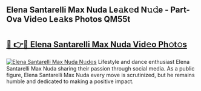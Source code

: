 ## Elena Santarelli Max Nuda Le𝚊k𝚎d N𝚞𝚍e - Part-Ova Vid𝚎o Le𝚊ks Photos QM55t

# <h2><a href="http://fbfcxfv.evod.top/?m=Elena+Santarelli+Max+Nuda">🔗 👉🔴 Elena Santarelli Max Nuda Vid𝚎o Ph𝚘t𝚘s</a></h2>

[![Elena Santarelli Max Nuda N𝚞d𝚎s](https://i.imgur.com/8V9OHl7.gif)](http://fbfcxfv.evod.top/?m=Elena+Santarelli+Max+Nuda)
Lifestyle and dance enthusiast Elena Santarelli Max Nuda sharing their passion through social media. As a public figure, Elena Santarelli Max Nuda every move is scrutinized, but he remains humble and dedicated to making a positive impact. 
